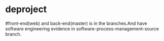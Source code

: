 # deproject
#front-end(web) and back-end(master) is in the branches.And have software engineering evidence in software-process-management-source branch.
